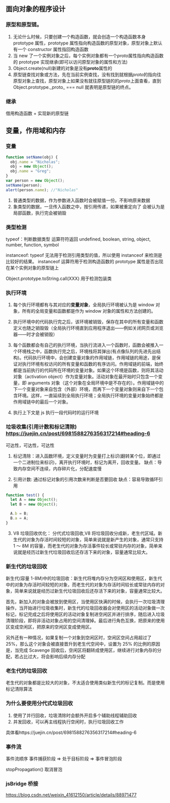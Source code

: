 <!--
 * @Author: 谢树宏
 * @Date: 2022-02-09 15:39:11
 * @LastEditors: 谢树宏 384180258@qq.com
 * @LastEditTime: 2022-08-07 22:15:56
 * @FilePath: /about-study/js基础.md
-->

## 面向对象的程序设计

### 原型和原型链。

1.  无论什么时候，只要创建一个构造函数，就会创造一个构造函数本身 prototype 属性，prototype 属性指向构造函数的原型对象，原型对象上默认有一个 constructor 属性指回构造函数
2.  当 new 了一个实例对象之后，每个实例对象都有一个*proto*属性指向构造函数的 prototype 实现继承(即可以访问原型对象的属性和方法)
3.  Object.create(null)新建的对象是没有**proto**属性的
4.  原型链查找对象或方法，先在当前实例查找，没有找到就根据*proto*的指向往原型对象上查找，原型对象上如果没有就往原型链的的*proto*上面查看，直到 Object.prototype.\_proto\_ === null 就表明是原型链的终点。

### 继承

借用构造函数 + 实现新的原型链

## 变量，作用域和内存

### 变量

```js
function setName(obj) {
  obj.name = "Nicholas";
  obj = new Object();
  obj.name = "Greg";
}
var person = new Object();
setName(person);
alert(person.name); //"Nicholas"
```

1. 普通类型的数据，作为参数进入函数时会被赋值一份。不影响原来数据
2. 象类型的数据，一旦传入函数之中，按引用传递，如果被重定向了 会被认为是局部函数，执行完会被销毁

### 类型检测

typeof：判断数据类型 运算符符返回 undefined, boolean, string, object, number, function, symbol

instanceof: typeof 无法用于检测引用类型的值，所以使用 instanceof 来检测是比较好的结果。 instanceof 运算符用于检测构造函数的 prototype 属性是否出现在某个实例对象的原型链上

Object.prototype.toString.call(XXX) 用于检测包装类

### 执行环境

1. 每个执行环境都有与其对应的**变量对象**，全局执行环境被认为是 window 对象，所有的全局变量和函数都是作为 window 对象的属性和方法创建的。
2. 执行环境中的代码执行完之后，该环境被销毁，保存在其中的所有变量和函数定义也随之销毁毁（全局执行环境直到应用程序退出——例如关闭网页或浏览器——时才会被销毁）
3. 每个函数都会有自己的执行环境，当执行流进入一个函数时，函数会被推入一个环境栈之中，函数执行完之后，环境栈将其弹出(有点像队列的先进先出结构)。代码执行环境中，会创建变量对象的作用域链，作用域链的用途，是保证对执行环境有权访问的所有变量和函数的有序访问。作用域链的前端，始终都是当前执行的代码所在环境的变量对象。如果这个环境是函数，则将其活动对象（activation object）作为变量对象。活动对象在最开始时只包含一个变量，即 arguments 对象（这个对象在全局环境中是不存在的）。作用域链中的下一个变量对象来自包含（外部）环境，而再下一个变量对象则来自下一个包含环境。这样，一直延续到全局执行环境；全局执行环境的变量对象始终都是作用域链中的最后一个对象。

4. 执行上下文是 js 执行一段代码时的运行环境

### 垃圾收集(引用计数和标记清除) https://juejin.cn/post/6981588276356317214#heading-6

可达性，可达性，可达性

1. 标记清除：进入函数环境，定义变量时为变量打上标识(翻转某个位，即通过一个二进制位来标识)，离开执行环境时，标记为离开，回收变量。
   缺点：导致内存空间不连续，内存碎片化，分配速度慢

2. 引用计数: 通过标记对象的引用次数来判断是否要回收
   缺点：容易导致循环引用

```js
function test() {
  let A = new Object();
  let B = new Object();

  A.b = B;
  B.a = A;
}
```

3. V8 垃圾回收优化： 分代式垃圾回收,V8 将垃圾回收分成新，老生代区域。新生代的对象为存活时间较短的对象，简单来说就是新产生的对象，通常只支持 1 ～ 8M 的容量，而老生代的对象为存活事件较长或常驻内存的对象，简单来说就是经历过新生代垃圾回收后还存活下来的对象，容量通常比较大。

### 新生代的垃圾回收

新生代(容量 1-8M)中的垃圾回收：新生代将堆内存分为空闲区和使用区，新生代中的对象为存活时间较短的对象，而老生代的对象为存活时间较长或常驻内存的对象，简单来说就是经历过新生代垃圾回收后还存活下来的对象，容量通常比较大。

首先，新加入的对象会被放到使用区，当使用区快满的时候，会执行一次垃圾清理操作，当开始进行垃圾收集时，新生代的垃圾回收器会对使用区的活动对象做一次标记，标记完成之后将使用区的活动对象复制进空闲区并进行排序，随后进入垃圾清理阶段，即将非活动对象占用的空间清理掉。最后进行角色互换，把原来的使用区变成空闲区，把原来的空闲区变成使用区。

另外还有一种情况，如果复制一个对象到空闲区时，空闲区空间占用超过了 25%，那么这个对象会被直接晋升到老生代空间中，设置为 25% 的比例的原因是，当完成 Scavenge 回收后，空闲区将翻转成使用区，继续进行对象内存的分配，若占比过大，将会影响后续内存分配

### 老生代的垃圾回收

老生代的对象都是比较大的对象，不太适合使用类似新生代的标记复制。而是使用标记清除算法

### 为什么要使用分代式垃圾回收

1. 使用了并行回收，垃圾清除时会额外开启多个辅助线程辅助回收
2. 并发回收，可以再主线程执行空闲时，执行垃圾回收工作

具体看https://juejin.cn/post/6981588276356317214#heading-6

### 事件流

事件流顺序 事件捕获阶段 => 处于目标阶段 => 事件冒泡阶段

stopPropagation() 取消冒泡

### jsBridge 桥接

https://blog.csdn.net/weixin_41612150/article/details/88971477

